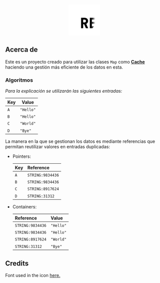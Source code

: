 <div align="center">
    <br />
    <p>
        <img src="https://raw.githubusercontent.com/theMarzon/re.bowl/main/assets/icon.svg" width="100" /></a>
    </p>
</div>

## Acerca de

Este es un proyecto creado para utilizar las clases `Map` como [**Cache**](https://en.wikipedia.org/wiki/Cache_(computing)) haciendo una gestión más eficiente de los datos en esta.

### Algoritmos

_Para la explicación se utilizarán las siguientes entradas:_

| Key | Value     |
|-----|-----------|
| `A` | `"Hello"` |
| `B` | `"Hello"` |
| `C` | `"World"` |
| `D` | `"Bye"`   |

La manera en la que se gestionan los datos es mediante referencias que permitan reutilizar valores en entradas duplicadas:

- Pointers:

    | Key | Reference        |
    |-----|------------------|
    | `A` | `STRING:9834436` |
    | `B` | `STRING:9834436` |
    | `C` | `STRING:8917624` |
    | `D` | `STRING:31312`   |

- Containers:

    | Reference        | Value       |
    |------------------|-------------|
    | `STRING:9834436` | `"Hello"`   |
    | `STRING:9834436` | `"Hello"`   |
    | `STRING:8917624` | `"World"`   |
    | `STRING:31312`   | `"Bye"`     |

## Credits

Font used in the icon [here.](https://www.jetbrains.com/lp/mono)
